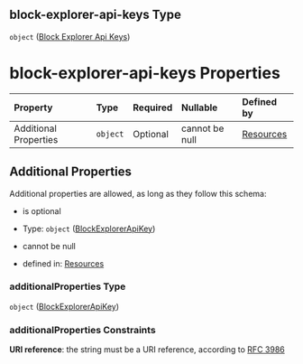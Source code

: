 ## block-explorer-api-keys Type

`object` ([Block Explorer Api Keys](resources-properties-block-explorer-api-keys.md))

# block-explorer-api-keys Properties

| Property              | Type     | Required | Nullable       | Defined by                                                                                                                       |
| :-------------------- | :------- | :------- | :------------- | :------------------------------------------------------------------------------------------------------------------------------- |
| Additional Properties | `object` | Optional | cannot be null | [Resources](definitions-definitions-blockexplorerapikey.md "#/properties/block-explorer-api-keys/additionalProperties") |

## Additional Properties

Additional properties are allowed, as long as they follow this schema:



*   is optional

*   Type: `object` ([BlockExplorerApiKey](definitions-definitions-blockexplorerapikey.md))

*   cannot be null

*   defined in: [Resources](definitions-definitions-blockexplorerapikey.md "#/properties/block-explorer-api-keys/additionalProperties")

### additionalProperties Type

`object` ([BlockExplorerApiKey](definitions-definitions-blockexplorerapikey.md))

### additionalProperties Constraints

**URI reference**: the string must be a URI reference, according to [RFC 3986](https://tools.ietf.org/html/rfc3986 "check the specification")

